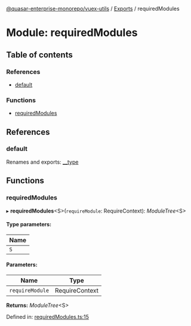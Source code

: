 [@quasar-enterprise-monorepo/vuex-utils](../README.md) / [Exports](../modules.md) / requiredModules

# Module: requiredModules

## Table of contents

### References

- [default](requiredmodules.md#default)

### Functions

- [requiredModules](requiredmodules.md#requiredmodules)

## References

### default

Renames and exports: [\_\_type](index.md#__type)

## Functions

### requiredModules

▸ **requiredModules**<S\>(`requireModule`: RequireContext): *ModuleTree*<S\>

#### Type parameters:

Name |
------ |
`S` |

#### Parameters:

Name | Type |
------ | ------ |
`requireModule` | RequireContext |

**Returns:** *ModuleTree*<S\>

Defined in: [requiredModules.ts:15](https://github.com/bloodf/quasar-enterprise-monorepo/blob/master/utils/vuex-utils/src/requiredModules.ts#L15)
